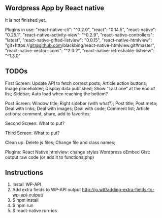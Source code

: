 ## Wordpress App by React native
It is not finished yet.

Plugins in use:
	"react-native-cli": "^0.2.0",
	"react": "0.14.5",
	"react-native": "0.25.1",
	"react-native-activity-view": "^0.2.9",
	"react-native-controllers": "latest",
	"react-native-gifted-listview": "0.0.15",
	"react-native-htmlview": "git+https://git@github.com/blackbing/react-native-htmlview.git#master",
	"react-native-vector-icons": "^2.0.2",
	"react-native-refreshable-listview": "^1.3.0"


## TODOs

First Screen:
	Update API to fetch correct posts;
	Article action buttons;
	Image placeholder;
	Display data published;
	Show "Last one" at the end of list;
	Sidebar;
	Auto load when reaching the bottom?

Post Screen:
	Window title;
	Right sidebar (with what?);
	Post title;
	Post meta;
	Deal with links;
	Deal with images;
	Deal with code;
	Comment list;
	Article actions: comment, share, add to favorites;

Second Screen:
	What to put?

Third Screen:
	What to put?

Clean up:
	Delete js files;
	Change file and class names;

Plugins:
	React Native htmlview: change styles
	Wordpress oEmbed Gist: output raw code (or add it to functions.php)


## Instructions
1. Install WP-API
2. Add extra fields to WP-API output http://jo.wtf/adding-extra-fields-to-wp-api-output/
3. $ npm install
4. $ npm run
5. $ react-native run-ios
